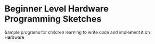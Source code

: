 # Beginner Level Hardware Programming Sketches
Sample programs for children learning to write code and implement it on Hardware
